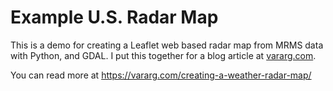 # Example U.S. Radar Map

 This is a demo for creating a Leaflet web based radar map from MRMS data with Python, and GDAL. I put this together for a blog article at [vararg.com](https://vararg.com).

 You can read more at https://vararg.com/creating-a-weather-radar-map/
